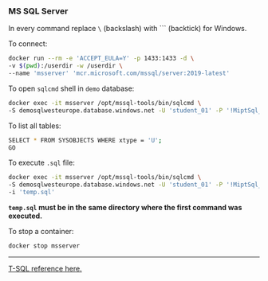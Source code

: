 ### MS SQL Server

In every command replace `\` (backslash) with ``` (backtick) for Windows.

To connect:

```bash
docker run --rm -e 'ACCEPT_EULA=Y' -p 1433:1433 -d \
-v $(pwd):/userdir -w /userdir \
--name 'msserver' 'mcr.microsoft.com/mssql/server:2019-latest'
```

To open `sqlcmd` shell in `demo` database:

```bash
docker exec -it msserver /opt/mssql-tools/bin/sqlcmd \
-S demosqlwesteurope.database.windows.net -U 'student_01' -P '!MiptSql_01' -d 'demo'
```

To list all tables:

```bash
SELECT * FROM SYSOBJECTS WHERE xtype = 'U';
GO
```

To execute `.sql` file:

```bash
docker exec -it msserver /opt/mssql-tools/bin/sqlcmd \
-S demosqlwesteurope.database.windows.net -U 'student_01' -P '!MiptSql_01' -d 'demo' \
-i 'temp.sql'
```

**`temp.sql` must be in the same directory where the first command was executed.**

To stop a container:

```bash
docker stop msserver
```

---

[T-SQL reference here.](https://docs.microsoft.com/en-us/sql/t-sql/language-reference?view=sql-server-ver15)
